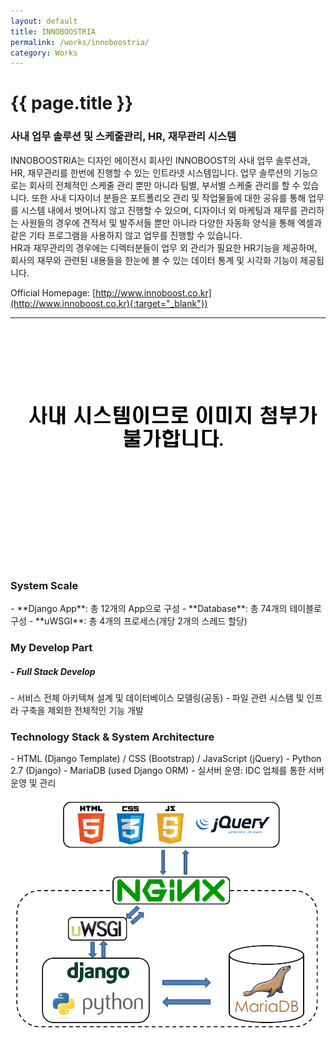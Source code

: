 ```yaml
---
layout: default
title: INNOBOOSTRIA
permalink: /works/innoboostria/
category: Works
---
```


# {{ page.title }}

### 사내 업무 솔루션 및 스케줄관리, HR, 재무관리 시스템

INNOBOOSTRIA는 디자인 에이전시 회사인 INNOBOOST의 사내 업무 솔루션과, HR, 재무관리를 한번에 진행할 수 있는 인트라넷 시스템입니다.
업무 솔루션의 기능으로는 회사의 전체적인 스케줄 관리 뿐만 아니라 팀별, 부서별 스케줄 관리를 할 수 있습니다. 또한 사내 디자이너 분들은 포트폴리오 관리 및 작업물들에 대한 공유를 통해 업무를 시스템 내에서 벗어나지 않고 진행할 수 있으며, 디자이너 외 마케팅과 재무를 관리하는 사원들의 경우에 견적서 및 발주서들 뿐만 아니라 다양한 자동화 양식을 통해 엑셀과 같은 기타 프로그램을 사용하지 않고 업무를 진행할 수 있습니다.  
HR과 재무관리의 경우에는 디렉터분들이 업무 외 관리가 필요한 HR기능을 제공하며, 회사의 재무와 관련된 내용들을 한눈에 볼 수 있는 데이터 통계 및 시각화 기능이 제공됩니다.

Official Homepage: [http://www.innoboost.co.kr](http://www.innoboost.co.kr){:target="_blank"})

---
<p align="center"><img src="/img/innoboostria/innoboostria_noimg.png" alt="NO-IMAGE" class="img-responsive"/></p>

<h3 class="section">System Scale</h3>
- **Django App**: 총 12개의 App으로 구성
- **Database**: 총 74개의 테이블로 구성
- **uWSGI**: 총 4개의 프로세스(개당 2개의 스레드 할당)

<h3 class="section">My Develop Part</h3>
<h5> - Full Stack Develop</h5>
- 서비스 전체 아키텍쳐 설계 및 데이터베이스 모델링(공동)
- 파일 관련 시스템 및 인프라 구축을 제외한 전체적인 기능 개발

<h3 class="section">Technology Stack & System Architecture</h3>
- HTML (Django Template) / CSS (Bootstrap) / JavaScript (jQuery)
- Python 2.7 (Django)
- MariaDB (used Django ORM)
- 실서버 운영: IDC 업체를 통한 서버 운영 및 관리

<p align="center"><img src="/img/innoboostria/innoboostria_a.png" alt="INNOBOOSTRIA" class="img-responsive"/></p>